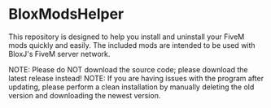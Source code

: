 # BloxModsHelper
This repository is designed to help you install and uninstall your FiveM mods quickly and easily. The included mods are intended to be used with BloxJ's FiveM server network.

NOTE: Please do NOT download the source code; please download the latest release instead!
NOTE: If you are having issues with the program after updating, please perform a clean installation by manually deleting the old version and downloading the newest version.
